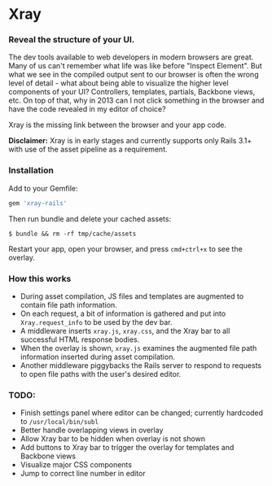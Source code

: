 # Xray

### Reveal the structure of your UI.

The dev tools available to web developers in modern browsers are great. Many of us can't remember what life was like before "Inspect Element". But what we see in the compiled output sent to our browser is often the wrong level of detail - what about being able to visualize the higher level components of your UI? Controllers, templates, partials, Backbone views, etc. On top of that, why in 2013 can I not click something in the browser and have the code revealed in my editor of choice?

Xray is the missing link between the browser and your app code.

**Disclaimer:** Xray is in early stages and currently supports only Rails 3.1+ with use of the asset pipeline as a requirement.

### Installation

Add to your Gemfile:

```ruby
gem 'xray-rails'
```

Then run bundle and delete your cached assets:

```
$ bundle && rm -rf tmp/cache/assets
```

Restart your app, open your browser, and press `cmd+ctrl+x` to see the overlay.

### How this works

* During asset compilation, JS files and templates are augmented to contain file path information.
* On each request, a bit of information is gathered and put into `Xray.request_info` to be used by the dev bar.
* A middleware inserts `xray.js`, `xray.css`, and the Xray bar to all successful HTML response bodies.
* When the overlay is shown, `xray.js` examines the augmented file path information inserted during asset compilation.
* Another middleware piggybacks the Rails server to respond to requests to open file paths with the user's desired editor.

### TODO:

  * Finish settings panel where editor can be changed; currently hardcoded to `/usr/local/bin/subl`
  * Better handle overlapping views in overlay
  * Allow Xray bar to be hidden when overlay is not shown
  * Add buttons to Xray bar to trigger the overlay for templates and Backbone views
  * Visualize major CSS components
  * Jump to correct line number in editor
  